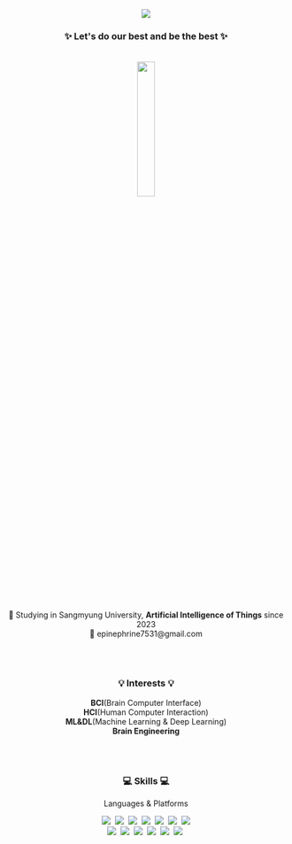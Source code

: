<div align="center">
<img src="https://capsule-render.vercel.app/api?type=waving&color=4b4f53&height=200&section=header&text=Adrnln&animation=fadeIn&fontSize=65&fontColor=ffffff&fontAlignY=40" />

### ✨ Let's do our best and be the best ✨ <br><br>

<div align="center">
<img src="https://i.pinimg.com/1200x/fa/24/1c/fa241c944d3502d6dd4b7532a16324f8.jpg" width=25% height=25%><br><br>
🏫 Studying in Sangmyung University, <strong>Artificial Intelligence of Things</strong> since 2023 <br>
📧 epinephrine7531@gmail.com
</div>


<br><br>
<h3 align="center"> 💡 Interests 💡 </h3>
<p align="center"> <strong>BCI</strong>(Brain Computer Interface) </br>
  <strong>HCI</strong>(Human Computer Interaction) </br>
  <Strong>ML&DL</Strong>(Machine Learning & Deep Learning) </br>
  <Strong>Brain Engineering </Strong>
  
</p>

<br><br>
<h3 align="center"> 💻 Skills 💻 </h3>
<p align="center"> Languages & Platforms </p>

<p align="center">
  <img src="https://img.shields.io/badge/Python-3776AB?style=flat-square&logo=Python&logoColor=white"/></a>&nbsp 
  <img src="https://img.shields.io/badge/C-A8B9CC?style=flat-square&logo=C&logoColor=white"/></a>&nbsp
  <img src="https://img.shields.io/badge/C++-00599C?style=flat-square&logo=C%2B%2B&logoColor=white"/></a>&nbsp 
  <img src="https://img.shields.io/badge/HTML5-E34F26?style=flat-square&logo=HTML5&logoColor=white"/></a>&nbsp 
  <img src="https://img.shields.io/badge/CSS3-1572B6?style=flat-square&logo=CSS3&logoColor=white"/></a>&nbsp 
  <img src="https://img.shields.io/badge/javascript-F7DF1E?style=flat-square&logo=javascript&logoColor=black"/></a>&nbsp
  <img src="https://img.shields.io/badge/React-61DAFB?style=flat-square&logo=React&logoColor=white"/>
  <br>
  <img src="https://img.shields.io/badge/TensorFlow-FF6F00?style=flat-square&logo=TensorFlow&logoColor=white"/></a>&nbsp 
  <img src="https://img.shields.io/badge/sklearn-F7931E?style=flat-square&logo=scikit-learn&logoColor=white"/></a>&nbsp 
  <img src="https://img.shields.io/badge/Amazon EC2-FF9900?style=flat-square&logo=Amazon EC2&logoColor=white"/></a>&nbsp 
  <img src="https://img.shields.io/badge/Anaconda-44A833?style=flat-square&logo=Anaconda&logoColor=white"/></a>&nbsp 
  <img src="https://img.shields.io/badge/Jupyter-F37626?style=flat-square&logo=Jupyter&logoColor=white"/></a>&nbsp
  <img src="https://img.shields.io/badge/Git-F05032?style=flat-square&logo=Git&logoColor=white"/></a>&nbsp 

</p><br><br>
